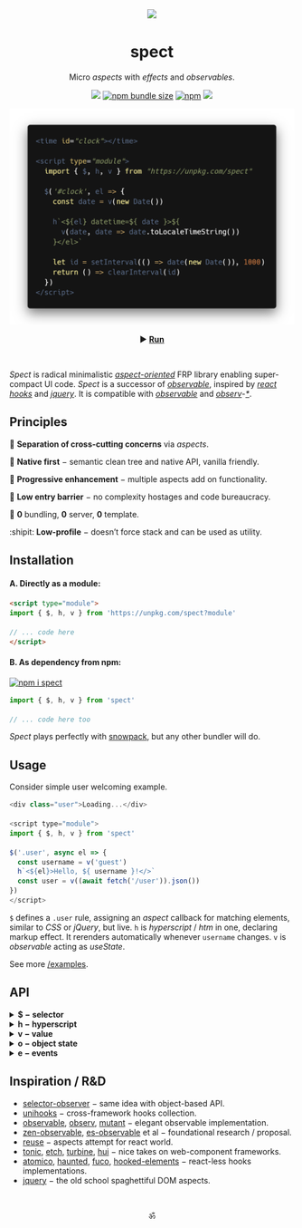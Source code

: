 <div align="center"><img src="https://avatars3.githubusercontent.com/u/53097200?s=200&v=4" width=108 /></div>
<p align="center"><h1 align="center">spect</h1></p>
<p align="center">
  Micro <em>aspects</em> with <em>effects</em> and <em>observables</em>.<br/>
  <!-- Build reactive UIs with rules, similar to CSS.<br/> -->
  <!-- Each rule specifies an <em>aspect</em> function, carrying a piece of logic.<br/> -->
</p>
<p align="center">
  <a href="https://travis-ci.org/spectjs/spect"><img src="https://travis-ci.org/spectjs/spect.svg?branch=master"/></a>
  <a href="https://bundlephobia.com/result?p=spect"><img alt="npm bundle size" src="https://img.shields.io/bundlephobia/minzip/spect?label=size"></a>
  <a href="https://npmjs.org/package/spect"><img alt="npm" src="https://img.shields.io/npm/v/spect"></a>
  <img src="https://img.shields.io/badge/stability-unstable-yellowgreen"/>
</p>

<p align="center"><img src="/preview.png" width="566"/></p>
<p align="center">▶ <a href="https://codepen.io/dyv/pen/oNXXZEb" target="_blank"><strong>Run</strong></a></p>
<br/>

<!--
<time id="clock"></time>

<script type="module">
  import { $, h, v } from "https://unpkg.com/spect"

  $('#clock', el => {
    const date = v(new Date())

    h`<${el} datetime=${ date }>${
      v(date, date => date.toLocaleTimeString())
    }</el>`

    let id = setInterval(() => date(new Date()), 1000)
    return () => clearInterval(id)
  })
</script>
-->


_Spect_ is radical minimalistic [_aspect-oriented_](https://en.wikipedia.org/wiki/Aspect-oriented_programming) FRP library enabling super-compact UI code. _Spect_ is a successor of [_observable_](https://www.npmjs.com/package/observable), inspired by [_react hooks_](https://reactjs.org/docs/hooks-intro.html) and [_jquery_](https://ghub.io/jquery). It is compatible with [_observable_](https://github.com/tc39/proposal-observable) and [_observ_](https://ghub.io/observ)-[_*_](https://ghub.io/mutant).

## Principles

:gem: **Separation of cross-cutting concerns** via _aspects_.

:deciduous_tree: **Native first** − semantic clean tree and native API, vanilla friendly.

:ocean: **Progressive enhancement** − multiple aspects add on functionality.

:baby_chick: **Low entry barrier** − no complexity hostages and code bureaucracy.

:dizzy: **0** bundling, **0** server, **0** template.

:shipit: **Low-profile** − doesn’t force stack and can be used as utility.


## Installation

#### A. Directly as a module:

```html
<script type="module">
import { $, h, v } from 'https://unpkg.com/spect?module'

// ... code here
</script>
```

#### B. As dependency from npm:

[![npm i spect](https://nodei.co/npm/spect.png?mini=true)](https://npmjs.org/package/spect/)

```js
import { $, h, v } from 'spect'

// ... code here too
```

_Spect_ plays perfectly with [snowpack](https://www.snowpack.dev/), but any other bundler will do.


## Usage

Consider simple user welcoming example.

```js
<div class="user">Loading...</div>

<script type="module">
import { $, h, v } from 'spect'

$('.user', async el => {
  const username = v('guest')
  h`<${el}>Hello, ${ username }!</>`
  const user = v((await fetch('/user')).json())
})
</script>
```

`$` defines a `.user` rule, assigning an _aspect_ callback for matching elements, similar to _CSS_ or _jQuery_, but live.
`h` is _hyperscript_ / _htm_ in one, declaring markup effect. It rerenders automatically whenever `username` changes.
`v` is _observable_ acting as _useState_.

<!--
Consider simple todo app.

```js
<form class="todo">
  <label for="add-todo">
    <span>Add Todo</span>
    <input name="text" required/>
  </label>
  <button type="submit">Add</button>
  <ul class="todo-list"><ul>
</form>

<script type="module">
import { $, h, on, list } from 'spect'

const todos = list([])

$('.todo-list', el => h`<${el}>${ todos }</>`)

$('.todo-form', el => on(el, 'submit', e => {
  e.preventDefault()
  if (!el.checkValidity()) return
  todos.push({ text: e.elements.text.value })
  el.reset()
}))
</script>
```

Input element here is uncontrolled and logic closely follows native js to provide _progressive enhancement_. _**`list`**_ creates an observable array `todos`, mutating it automatically rerenders _**`h`**_.
-->

See more [/examples](examples).

<!--

Maybe validation / sending form? (better for cases, eg. forms (all react cases))
Or familiar examples of another framework, rewritten with spect? (better for docs, as spect vs N)
Something showcasing wow features, like composable streaming and how that restructures waterfall rendering?
Yes, makes more sense. The very natural flow, where with HTML you can prototype, then naturally upgrade to UI-framework, then add actions. Minimize design - code distance.

an app, displaying a [list of users].
First, create semantic HTML you'd regularly do without js.

```html
<!doctype html>

<template id="article">
  <article>
  </article>
</template>

<main>
  <div id="articles">
  </div>
</main>
```

Second, make data loading circuit.

```js
<script type="module">
import { $, h, store } from 'https://unpkg.com/spect?module'

const articles = store({
  items: [],
  load() {
    this.loading = true
    this.items = await (await fetch(url)).json()
    this.loading = false
  }
})

$('#articles', el => {
  h`<${el}>${
    articles.map(item => h``)
  }</>`
})
</script>
```

_Spect_ doesn't make any guess about storage, actions, renderer or tooling setup and can be used with different flavors.

#### Vanilla

```js
import { $ } from 'spect'

// touched inputs
$('input', el => el.addEventListener('focus', e => el.classList.add('touched')))
```

#### Microfrontends

Pending...

#### Aspect-Oriented DOM

Pending...

-->

## API

<details><summary><strong>$ − selector</strong></summary>

> elements = $( scope? , selector , callback? )<br/>
> elements = $( element | list , callback? )<br/>

Selector observer, creates live collection of elements matching the `selector`. Optional `callback` runs for each new element matching the selector. If `callback` returns a teardown, it is run when the element is unmatched.

* `selector` is a valid CSS selector.
* `scope` is optional container element to observe, by default that is `globalThis`.
* `element` is _HTMLElement_ or a `list` of elements (array or array-like).
* `callback` is a function with `(element) => teardown?` signature.
* `elements` is live array with matched elements (similar to [HTMLCollection](https://developer.mozilla.org/en-US/docs/Web/API/HTMLCollection)).

```js
import { $ } from 'spect'

let $foo = $('foo', el => {
  console.log('active')
  return () => console.log('inactive')
})

let foo = document.createElement('foo')
document.body.appendChild(foo)
// > "active"

$foo[0] === foo
// > true

foo.replaceWith(null)
// > "inactive"
```

#### Example

```js
import { $ } from 'spect'

const $timer = $('.timer', el => {
  let count = 0
  let id = setInterval(() => {
    el.innerHTML = `Seconds: ${count++}`
  }, 1000)
  return () => clearInterval(id)
})

$timer[0]
// > <div.timer></div>
```

<!-- <sub>_$_ is reverence to _jQuery_, designed with regards to [_HTMLCollection_](https://developer.mozilla.org/en-US/docs/Web/API/HTMLCollection), [_selector-observer_](https://github.com/josh/selector-observer) and _aspect-oriended-programming_.</sub> -->

<br/>

</details>


<details><summary><strong>h − hyperscript</strong></summary>

> el = h( tag , props? , ...children )<br/>
> el = h\`...content\`<br/>

[Hyperscript](https://ghub.io/hyperscript)-compatible element constructor. Can be used via JSX or template literal with [_htm_](https://ghub.io/xhtm) syntax.

```js
import { h, v } from 'spect'

const text = v('foobar')

// create element
const foo = h('foo', {}, text)

// create jsx
/* jsx h */
const bar = <bar>{ text }</bar>

// update
text('fooobar')


// template literal
const foo = h`<baz>${ text }</baz>`

// create multiple elements
const [foo1, foo2] = h`<foo>1</foo><foo>2</foo>`

// create document fragment
const fooFrag = h`<><foo/></>`

// hydrate element
const foo = h`<${foo}>${ bar }</>`
```

#### Example

```js
import { v, h } from 'spect'

$('#clock', el => {
  let date = v(new Date())
  setInterval(() => date(new Date()), 1000)
  h`<${el}>${ v(date => date.toISOString())} </>`
})
```

<!-- <sub>_h_ is direct remake on [hyperscript](https://ghub.io/hyperscript) with extended observable support and unique in class [html syntax parser](https://ghub.io/xhtm).</sub> -->

<br/>

</details>


<details><summary><strong>v − value</strong></summary>

> value = v( from? , get?, set? )<br/>

Value observable − creates a getter/setter function with [observable](https://ghub.io/observable) API. May act as _transform_, taking optional `get` and `set` mappers.

`from` can be:

* _Primitive_ value − creates simple observable state.
* _Function_ (_v_, [observ-*](https://ghub.io/observ), [observable](https://ghub.io/observable), [mutant](https://ghub.io/mutant) etc.) − creates 2-way bound observable.
* _AsyncIterator_ or target with [`Symbol.asyncIterator`](https://developer.mozilla.org/en-US/docs/Web/JavaScript/Reference/Global_Objects/Symbol/asyncIterator) − creates 1-way bound observable with optional mapping.
* _Promise_ or _thenable_ − subscribes to promise state.
* _Standard observable_ or target with [`Symbol.observable`](https://ghub.io/symbol-observable) ([rxjs](https://ghub.io/rxjs), [zen-observable](https://ghub.io/zen-observable) etc.) − creates 1-way bound observable.
* _Input_ (_radio_, _checkbox_), or _Select_ − creates 2-way bound observable for input value, normalizes attributes.
* _Array_ or _Object_ with any combination of the above.
* Any other value − creates simple observable state.

```js
import { v } from 'spect'

let v1 = v(0)

// get
v1()

// set
v1(1)

// subscribe
v1(value => {
  // 1
  return () => {
    // ...teardown
  }
})

// from value
let v2 = v(v1, v1 => v1 * 2)
v2() // > 2

// from multiple values
let v3 = v([v1, v2], ([v1, v2]) => v1 + v2)
v3() // > 3

// run effect on every change
v([v1, v2, v3])(([v1, v2, v3]) => {
  console.log(v1, v2, v3)
  return () => console.log('teardown', v1, v2, v3)
})
// > 1, 2, 3

// from input
let v4 = v(...$('#input'))
```

#### Example

```js
import { $, v } from 'spect'

const f = v(...$('#fahren')), c = v(...$('#celsius'))
const celsius = v(f, f => (f - 32) / 1.8)
const fahren = v(c, c => (c * 9) / 5 + 32)

celsius() // 0
fahren() // 32
```

<!-- <sub>_v_ is a single-character replacement to _useState_, _useEffect_, _useMemo_, _rxjs/from_, _zen-observable_, _mobx@computed_ etc. Its design is derived from _react hooks_, [_observable_](https://ghut.io/observable), [_rxjs_](https://ghub.io/rxjs), [_iron_](https://github.com/ironjs/iron) and others.</sub> -->

<br/>

</details>



<details><summary><strong>o − object state</strong></summary>

> state = o( target = {} , props? )<br/>

Object state with reflection to attributes. Creates a `state` proxy to any `target`, with optionally defined `props` to observe on the target. Adding, changing, or deleting `state` props mutates `target` and emits changes. If `target` is an _Element_, then `state` also reflects values as attributes.

`props` define obseved props on `target` and their type − one of _Boolean_, _String_, _Number_, _Array_, _Object_ or `null`. If `props` are undefined, then only own target safe props are observed without coercion.

```js
import { o, v } from 'spect'

// object
const obj = o({ foo: null })

// set
obj.foo = 'bar'

// subscribe to changes
v(obj, ({ foo }) => console.log(foo))
// > 'bar'


// array
let arr = o([1, 2, 3])

// set
arr[3] = 4

// mutate
arr.push(5, 6)
arr.unshift(0)

// subscribe
v(arr, arr => console.log(arr))
// > [0, 1, 2, 3, 4, 5, 6]


// element
let props = o(el, { loading: Boolean })

// set
props.loading = true

// get
props.loading
// > true

// attr
el.getAttribute('loading')
// > ''

// subscribe
v(props, ({loading}) => console.log(loading))
```

#### Example

```js
import { o, v } from 'spect'

let likes = o({
  count: null,
  loading: false,
  async load() {
    this.loading = true
    this.count = await (await fetch('/likes')).json()
    this.loading = false
  }
})

$('.likes-count', el => h`<${el}>${
    v(likes, ({loading, count}) => loading ? `Loading...` : `Likes: ${ likes.count }`)
  }</>`
})
```

<!-- <sub>_o_ is a single-character alternative to _react props_, _redux_, _react-redux_, _useReducer_, _mobx@observable_, _unistore_, _use-store_ etc. It incorporates _prop-types_, _lit-element props_, _typescript_ etc logic.</sub> -->

<br/>

</details>


<details><summary><strong>e − events</strong></summary>

> e( scope? , selector , event , callback? )<br/>
> e( target | list , event , callback? )<br/>

Event stateless observable for an element, runs `callback` on `target` / `list` events or by `selector`. For the `selector` case it delegates events to `scope` container, by default `globalThis`.

```js
import { e } from 'spect'

// target events
e(document.querySelector('button'), 'click', e => {
  console.log('clicked', e)
})

// delegate events
const submit = e('form', 'submit', e => console.log(e))

// cancel submit events listener
submit.cancel()

// multiple events
e('.draggable', 'touchstart mousedown', e => {})
```

#### Example

```js
import { e } from 'spect'

const ticks = e('.timer', 'tick', e => {
  console.log('Seconds', e.detail.count)
})

let count = 0, timer = document.querySelector('.timer')
setInterval(() => {
  timer.dispatchEvent(new CustomEvent('tick', { detail: ++count}))
}, 1000)

// cancel ticks
ticks.cancel()
```

<!-- <sub>_e_ simplest alternative to _rxjs.fromEvent_, _jQuery.on_ etc. is designed with reference to [delegated-events](https://www.npmjs.com/package/delegated-events), [emmy](https://ghub.io/emmy) and others.</sub> -->

<br/>

</details>


<!--
<details><summary><strong>cancel</strong></summary>

> cancel( ...observables )

Cancel observables in the list.

```js
import { $, cancel } from 'spect'

let $items = $('.item')
let clicks = on($items, 'click')

cancel($items, clicks)
```

#### Example

```js
import { from } from 'spect'

let date = state(new Date())
setInterval(() => date(new Date()), 1000)
from(date, date => date.toISOString())(date => console.log(date))
```

</details>
-->


<!--
### _`channel`_

> ch = channel( callback, onCancel )

Event bus. Thenable, Cancelable, AsyncIterable.

```js
import channel from 'spect/channel'

let foobus = channel(
  e => console.log('received', e),
  reason => console.log('canceled', reason)
)

// post to channel
foobus('a')
foobus('b')

// subscribe to channel
for await (let e of foobus) {
  console.log(e)
}

// close channel
foobus.cancel()
```

<br/>
-->


## Inspiration / R&D

* [selector-observer](https://ghub.io/selector-observer) − same idea with object-based API.
* [unihooks](https://ghub.io/unihooks) − cross-framework hooks collection.
* [observable](https://ghub.io/observable), [observ](https://ghub.io/observ), [mutant](https://ghub.io/mutant) − elegant observable implementation.
* [zen-observable](https://ghub.io/zen-observable), [es-observable](https://ghub.io/es-observable) et al − foundational research / proposal.
* [reuse](https://ghub.io/reuse) − aspects attempt for react world.
* [tonic](https://ghub.io/tonic), [etch](https://ghub.io/etch), [turbine](https://github.com/funkia/turbine), [hui](https://ghub.io/hui) − nice takes on web-component frameworks.
* [atomico](https://ghub.io/atomico), [haunted](https://ghub.io/haunted), [fuco](https://ghub.io/fuco), [hooked-elements](https://github.com/WebReflection/hooked-elements) − react-less hooks implementations.
* [jquery](https://ghub.io/jquery) − the old school spaghettiful DOM aspects.

<br/>

<p align="center">ॐ</p>
